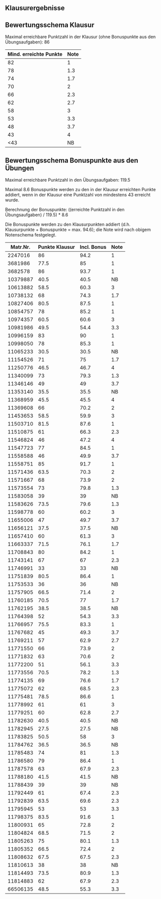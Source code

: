## Klausurergebnisse
## Bewertungsschema Klausur

Maximal erreichbare Punktzahl in der Klausur (ohne Bonuspunkte aus den Übungsaufgaben): 86


| Mind. erreichte Punkte | Note |
|---|---|
| 82 | 1 |
| 78 | 1.3 |
| 74 | 1.7 |
| 70 | 2 |
| 66 | 2.3 |
| 62 | 2.7 |
| 58 | 3 |
| 53 | 3.3 |
| 48 | 3.7 |
| 43 | 4 |
| <43 | NB |

## Bewertungsschema Bonuspunkte aus den Übungen

Maximal erreichbare Punktzahl in den Übungsaufgaben: 119.5

Maximal 8.6 Bonuspunkte werden zu den in der Klausur erreichten Punkte addiert, wenn in der Klausur eine Punktzahl von mindestens 43 erreicht wurde.

Berechnung der Bonuspunkte: ((erreichte Punktzahl in den Übungsaufgaben) / 119.5) * 8.6

Die Bonuspunkte werden zu den Klausurpunkten addiert (d.h. Klausurpunkte + Bonuspunkte = max. 94.6); die Note wird nach obigem Notenschema festgelegt.

| Matr.Nr. | Punkte Klausur | Incl. Bonus | Note|
|---|---|---|---|
| 2247016 | 86 | 94.2 | 1 |
| 3681986 | 77.5 | 85 | 1 |
| 3682578 | 86 | 93.7 | 1 |
| 10379887 | 40.5 | 40.5 | NB |
| 10613882 | 58.5 | 60.3 | 3 |
| 10738132 | 68 | 74.3 | 1.7 |
| 10827406 | 80.5 | 87.5 | 1 |
| 10854757 | 78 | 85.2 | 1 |
| 10974357 | 60.5 | 60.6 | 3 |
| 10981986 | 49.5 | 54.4 | 3.3 |
| 10996159 | 83 | 90 | 1 |
| 10998050 | 78 | 85.3 | 1 |
| 11065233 | 30.5 | 30.5 | NB |
| 11154526 | 71 | 75 | 1.7 |
| 11250776 | 46.5 | 46.7 | 4 |
| 11340099 | 73 | 79.3 | 1.3 |
| 11346146 | 49 | 49 | 3.7 |
| 11353140 | 35.5 | 35.5 | NB |
| 11368959 | 45.5 | 45.5 | 4 |
| 11369608 | 66 | 70.2 | 2 |
| 11453653 | 58.5 | 59.9 | 3 |
| 11503710 | 81.5 | 87.6 | 1 |
| 11510875 | 61 | 66.3 | 2.3 |
| 11546824 | 46 | 47.2 | 4 |
| 11547723 | 77 | 84.5 | 1 |
| 11558588 | 46 | 49.9 | 3.7 |
| 11558751 | 85 | 91.7 | 1 |
| 11571436 | 63.5 | 70.3 | 2 |
| 11571667 | 68 | 73.9 | 2 |
| 11573554 | 73 | 79.8 | 1.3 |
| 11583058 | 39 | 39 | NB |
| 11583626 | 73.5 | 79.6 | 1.3 |
| 11598778 | 60 | 60.2 | 3 |
| 11655006 | 47 | 49.7 | 3.7 |
| 11656121 | 37.5 | 37.5 | NB |
| 11657410 | 60 | 61.3 | 3 |
| 11663337 | 71.5 | 76.1 | 1.7 |
| 11708843 | 80 | 84.2 | 1 |
| 11743141 | 67 | 67 | 2.3 |
| 11746991 | 33 | 33 | NB |
| 11751839 | 80.5 | 86.4 | 1 |
| 11753533 | 36 | 36 | NB |
| 11757905 | 66.5 | 71.4 | 2 |
| 11760185 | 70.5 | 77 | 1.7 |
| 11762195 | 38.5 | 38.5 | NB |
| 11764398 | 52 | 54.3 | 3.3 |
| 11766957 | 75.5 | 83.3 | 1 |
| 11767682 | 45 | 49.3 | 3.7 |
| 11769211 | 57 | 62.9 | 2.7 |
| 11771550 | 66 | 73.9 | 2 |
| 11771832 | 63 | 70.6 | 2 |
| 11772200 | 51 | 56.1 | 3.3 |
| 11773556 | 70.5 | 78.2 | 1.3 |
| 11774135 | 69 | 76.6 | 1.7 |
| 11775072 | 62 | 68.5 | 2.3 |
| 11775481 | 78.5 | 86.6 | 1 |
| 11778992 | 61 | 61 | 3 |
| 11779251 | 60 | 62.8 | 2.7 |
| 11782630 | 40.5 | 40.5 | NB |
| 11782945 | 27.5 | 27.5 | NB |
| 11783825 | 50.5 | 58 | 3 |
| 11784762 | 36.5 | 36.5 | NB |
| 11785483 | 74 | 81 | 1.3 |
| 11786580 | 79 | 86.4 | 1 |
| 11787578 | 63 | 67.9 | 2.3 |
| 11788180 | 41.5 | 41.5 | NB |
| 11788439 | 39 | 39 | NB |
| 11792449 | 61 | 67.4 | 2.3 |
| 11792839 | 63.5 | 69.6 | 2.3 |
| 11795945 | 53 | 53 | 3.3 |
| 11798375 | 83.5 | 91.6 | 1 |
| 11800931 | 65 | 72.8 | 2 |
| 11804824 | 68.5 | 71.5 | 2 |
| 11805263 | 75 | 80.1 | 1.3 |
| 11805352 | 66.5 | 72.4 | 2 |
| 11808632 | 67.5 | 67.5 | 2.3 |
| 11810613 | 38 | 38 | NB |
| 11814493 | 73.5 | 80.9 | 1.3 |
| 11814883 | 62 | 67.9 | 2.3 |
| 66506135 | 48.5 | 55.3 | 3.3 |
